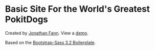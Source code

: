 Basic Site For the World's Greatest PokitDogs
================

Created by [Jonathan Fann](http://jfann.com).
View a [demo](http://pokitdogs.surge.sh).

Based on the [Bootstrap-Sass 3.2 Boilerplate](http://www.kikedomingo.com).
